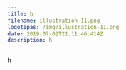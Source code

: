 ```yaml
---
title: h
filename: illustration-11.png
logotipas: /img/illustration-11.png
date: 2019-07-02T21:11:46.414Z
description: h
---
```


h
